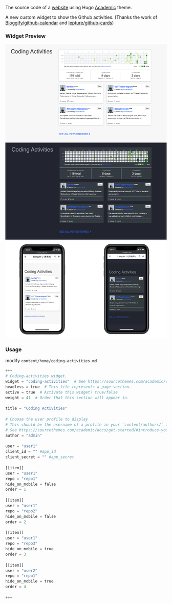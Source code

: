 The source code of a [website](https://www.liangzhili.com) using Hugo [Academic](https://github.com/gcushen/hugo-academic) theme.

A new custom widget to show the Github activities. (Thanks the work of [Bloggify/github-calendar](https://github.com/Bloggify/github-calendar) and [lepture/github-cards](https://github.com/lepture/github-cards))

### Widget Preview

![desktop-day](readme_files/desktop_day.png)
![desktop-night](readme_files/desktop_night.png)
![phone](readme_files/phone.png)

### Usage

modify `content/home/coding-activities.md`

```python
+++
# Coding-activities widget.
widget = "coding-activities"  # See https://sourcethemes.com/academic/docs/page-builder/
headless = true  # This file represents a page section.
active = true  # Activate this widget? true/false
weight = 41  # Order that this section will appear in.

title = "Coding Activities"

# Choose the user profile to display
# This should be the username of a profile in your `content/authors/` folder.
# See https://sourcethemes.com/academic/docs/get-started/#introduce-yourself
author = "admin"

user = "user1"
client_id = "" #app_id
client_secret = "" #app_secret

[[item]]
user = "user1"
repo = "repo1"
hide_on_mobile = false
order = 1

[[item]]
user = "user1"
repo = "repo2"
hide_on_mobile = false
order = 2

[[item]]
user = "user1"
repo = "repo3"
hide_on_mobile = true
order = 3

[[item]]
user = "user2"
repo = "repo1"
hide_on_mobile = true
order = 4

+++

```